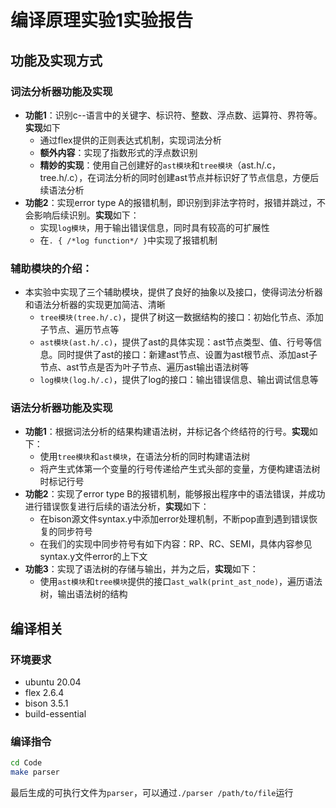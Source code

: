 # 编译原理实验1实验报告

## **功能及实现方式**

### **词法分析器功能及实现**
- **功能1**：识别c--语言中的关键字、标识符、整数、浮点数、运算符、界符等。**实现**如下
  - 通过flex提供的正则表达式机制，实现词法分析
  - **额外内容**：实现了指数形式的浮点数识别
  - **精妙的实现**：使用自己创建好的`ast模块`和`tree模块`（ast.h/.c，tree.h/.c），在词法分析的同时创建ast节点并标识好了节点信息，方便后续语法分析
- **功能2**：实现error type A的报错机制，即识别到非法字符时，报错并跳过，不会影响后续识别。**实现**如下：
  - 实现`log模块`，用于输出错误信息，同时具有较高的可扩展性
  - 在`. { /*log function*/ }`中实现了报错机制

### **辅助模块的介绍**：
- 本实验中实现了三个辅助模块，提供了良好的抽象以及接口，使得词法分析器和语法分析器的实现更加简洁、清晰
  - `tree模块(tree.h/.c)`，提供了树这一数据结构的接口：初始化节点、添加子节点、遍历节点等
  - `ast模块(ast.h/.c)`，提供了ast的具体实现：ast节点类型、值、行号等信息。同时提供了ast的接口：新建ast节点、设置为ast根节点、添加ast子节点、ast节点是否为叶子节点、遍历ast输出语法树等
  - `log模块(log.h/.c)`，提供了log的接口：输出错误信息、输出调试信息等

### **语法分析器功能及实现**
- **功能1**：根据词法分析的结果构建语法树，并标记各个终结符的行号。**实现**如下：
  - 使用`tree模块`和`ast模块`，在语法分析的同时构建语法树
  - 将产生式体第一个变量的行号传递给产生式头部的变量，方便构建语法树时标记行号
- **功能2**：实现了error type B的报错机制，能够报出程序中的语法错误，并成功进行错误恢复进行后续的语法分析，**实现**如下：
  - 在bison源文件syntax.y中添加error处理机制，不断pop直到遇到错误恢复的同步符号
  - 在我们的实现中同步符号有如下内容：RP、RC、SEMI，具体内容参见syntax.y文件error的上下文
- **功能3**：实现了语法树的存储与输出，并为之后，**实现**如下：
  - 使用`ast模块`和`tree模块`提供的接口`ast_walk(print_ast_node)`，遍历语法树，输出语法树的结构

## **编译相关**

### 环境要求
- ubuntu 20.04
- flex 2.6.4
- bison 3.5.1
- build-essential

### 编译指令
```bash
cd Code
make parser
```
最后生成的可执行文件为`parser`，可以通过`./parser /path/to/file`运行